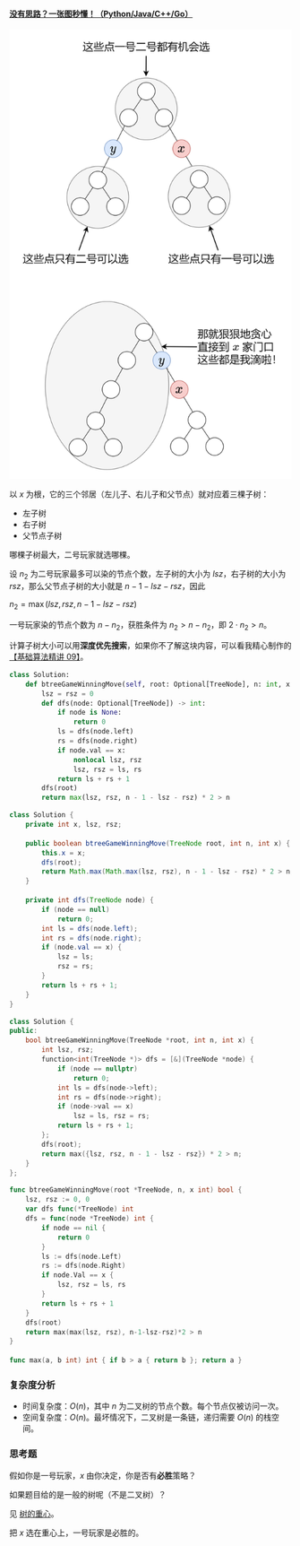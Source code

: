 ﻿#### [没有思路？一张图秒懂！（Python/Java/C++/Go）](https://leetcode.cn/problems/binary-tree-coloring-game/solutions/2089813/mei-you-si-lu-yi-zhang-tu-miao-dong-pyth-btav/)

![](./assets/img/Solution1145_4_01.png)

以 $x$ 为根，它的三个邻居（左儿子、右儿子和父节点）就对应着三棵子树：

-   左子树
-   右子树
-   父节点子树

哪棵子树最大，二号玩家就选哪棵。

设 $n_2$ 为二号玩家最多可以染的节点个数，左子树的大小为 $lsz$，右子树的大小为 $rsz$，那么父节点子树的大小就是 $n−1−lsz−rsz$，因此

$n_2 = \max(lsz,rsz,n-1-lsz-rsz)$

一号玩家染的节点个数为 $n-n_2$，获胜条件为 $n_2 > n-n_2$，即 $2 \cdot n_2 > n$。

计算子树大小可以用**深度优先搜索**，如果你不了解这块内容，可以看我精心制作的[【基础算法精讲 09】](https://leetcode.cn/link/?target=https%3A%2F%2Fwww.bilibili.com%2Fvideo%2FBV1UD4y1Y769%2F)。

```py
class Solution:
    def btreeGameWinningMove(self, root: Optional[TreeNode], n: int, x: int) -> bool:
        lsz = rsz = 0
        def dfs(node: Optional[TreeNode]) -> int:
            if node is None:
                return 0
            ls = dfs(node.left)
            rs = dfs(node.right)
            if node.val == x:
                nonlocal lsz, rsz
                lsz, rsz = ls, rs
            return ls + rs + 1
        dfs(root)
        return max(lsz, rsz, n - 1 - lsz - rsz) * 2 > n
```

```java
class Solution {
    private int x, lsz, rsz;

    public boolean btreeGameWinningMove(TreeNode root, int n, int x) {
        this.x = x;
        dfs(root);
        return Math.max(Math.max(lsz, rsz), n - 1 - lsz - rsz) * 2 > n;
    }

    private int dfs(TreeNode node) {
        if (node == null) 
            return 0;
        int ls = dfs(node.left);
        int rs = dfs(node.right);
        if (node.val == x) {
            lsz = ls;
            rsz = rs;
        }
        return ls + rs + 1;
    }
}
```

```cpp
class Solution {
public:
    bool btreeGameWinningMove(TreeNode *root, int n, int x) {
        int lsz, rsz;
        function<int(TreeNode *)> dfs = [&](TreeNode *node) {
            if (node == nullptr)
                return 0;
            int ls = dfs(node->left);
            int rs = dfs(node->right);
            if (node->val == x)
                lsz = ls, rsz = rs;
            return ls + rs + 1;
        };
        dfs(root);
        return max({lsz, rsz, n - 1 - lsz - rsz}) * 2 > n;
    }
};
```

```go
func btreeGameWinningMove(root *TreeNode, n, x int) bool {
    lsz, rsz := 0, 0
    var dfs func(*TreeNode) int
    dfs = func(node *TreeNode) int {
        if node == nil {
            return 0
        }
        ls := dfs(node.Left)
        rs := dfs(node.Right)
        if node.Val == x {
            lsz, rsz = ls, rs
        }
        return ls + rs + 1
    }
    dfs(root)
    return max(max(lsz, rsz), n-1-lsz-rsz)*2 > n
}

func max(a, b int) int { if b > a { return b }; return a }
```

### 复杂度分析

-   时间复杂度：$O(n)$，其中 $n$ 为二叉树的节点个数。每个节点仅被访问一次。
-   空间复杂度：$O(n)$。最坏情况下，二叉树是一条链，递归需要 $O(n)$ 的栈空间。

### 思考题

假如你是一号玩家，$x$ 由你决定，你是否有**必胜**策略？

如果题目给的是一般的树呢（不是二叉树）？

见 [树的重心](https://leetcode.cn/link/?target=https%3A%2F%2Foi-wiki.org%2Fgraph%2Ftree-centroid%2F)。

把 $x$ 选在重心上，一号玩家是必胜的。
